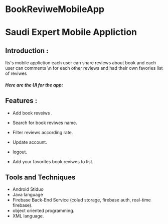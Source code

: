 # BookReviweMobileApp
<h1>Saudi Expert Mobile Appliction</h1>
<h2>Introduction :</h2>

<h7>Its's mobile appliction each user can share reviews about book and each user can comments \n
  for each other reviews and had their own favories list of reviwes  </h7> 

<h5>Here are the UI for the app: </h5>


<h2>Features :</h2>

- Add book reveiws .

- Search for book reviwes name. 

- Filter reviews according rate. 

- Update account.

- logout.

- Add your favorites book reviwes to list.


<h2>Tools and Techniques</h2>

- Android Stiduo 
- Java language
- Firebase Back-End Service (colud storage, firebase auth, real-time firebase).
- object oriented programming.
- XML language.
